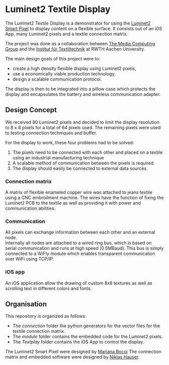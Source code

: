 Luminet2 Textile Display
========================

The Luminet2 Textile Display is a demonstrator for using the 
[Luminet2 Smart Pixel][luminet2] to display content on a flexible surface.
It consists out of an iOS App, many Luminet2 pixels and a textile connection matrix.

The project was done as a collaboration between [The Media Computing Group][i10] and
the [Institut für Textiltechnik][ITA] at RWTH Aachen University.

The main design goals of this project were to:

-	create a high density flexible display using Luminet2 pixels,
-	use a economically viable production technology,
-	design a scalable communication protocol.

The display is then to be integrated into a pillow case which protects the
display and encapsulates the battery and wireless communication adapter.


Design Concept
--------------

We received 80 Luminet2 pixels and decided to limit the display resolution to
8 x 8 pixels for a total of 64 pixels used.
The remaining pixels were used to testing connection techniques and buffer.

For the display to work, these four problems had to be solved:

1.	The pixels need to be connected with each other and placed on a textile
	using an industrial manufacturing technique
3.	A scalable method of communication between the pixels is required.
4.	The display should easily be connected to external data sources.


### Connection matrix

A matrix of flexible enameled copper wire was attached to jeans textile using
a CNC embroilment machine.
The wires have the function of fixing the Luminet2 PCB to the textile as
well as providing it with power and communication abilities.


### Communication

All pixels can exchange information between each other and an external node.  
Internally all nodes are attached to a wired ring bus, which is based on serial
communication and runs at high speed (0.5MBaud).
This bus is simply connected to a WiFly module which enables transparent
communication over WiFi using TCP/IP.


### iOS app

An iOS application allow the drawing of custom 8x8 textures as well as
scrolling text in different colors and fonts.


Organisation
------------

This repository is organized as follows:

-	The *connection* folder the python generators for the vector files for the 
	textile connection matrix.
- 	The *module* folder contains the embedded code for the Luminet2 pixels.
-	The *Textplay* folder contains the iOS App to control the display.

The Luminet2 Smart Pixel were designed by [Mariana Bocoi][bocoi]
The connection matrix and embedded software were designed by [Niklas Hauser][hauser].


[luminet2]: http://hci.rwth-aachen.de/luminet2
[i10]: http://hci.rwth-aachen.de
[ita]: http://www.ita.rwth-aachen.de
[bocoi]: http://hci.rwth-aachen.de/bocoi
[hauser]: http://hci.rwth-aachen.de/hauser